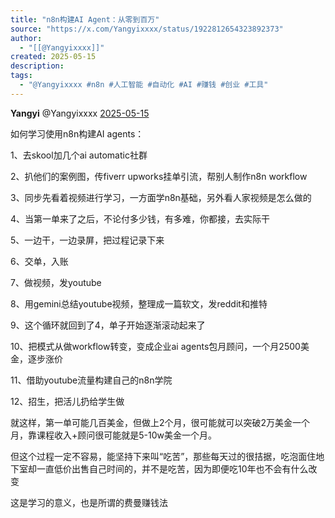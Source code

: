 ```yaml
---
title: "n8n构建AI Agent：从零到百万"
source: "https://x.com/Yangyixxxx/status/1922812654323892373"
author:
  - "[[@Yangyixxxx]]"
created: 2025-05-15
description:
tags:
  - "@Yangyixxxx #n8n #人工智能 #自动化 #AI #赚钱 #创业 #工具"
---
```

**Yangyi** @Yangyixxxx [2025-05-15](https://x.com/Yangyixxxx/status/1922812654323892373)

如何学习使用n8n构建AI agents：

1、去skool加几个ai automatic社群

2、扒他们的案例图，传fiverr upworks挂单引流，帮别人制作n8n workflow

3、同步先看着视频进行学习，一方面学n8n基础，另外看人家视频是怎么做的

4、当第一单来了之后，不论付多少钱，有多难，你都接，去实际干

5、一边干，一边录屏，把过程记录下来

6、交单，入账

7、做视频，发youtube

8、用gemini总结youtube视频，整理成一篇软文，发reddit和推特

9、这个循环就回到了4，单子开始逐渐滚动起来了

10、把模式从做workflow转变，变成企业ai agents包月顾问，一个月2500美金，逐步涨价

11、借助youtube流量构建自己的n8n学院

12、招生，把活儿扔给学生做

就这样，第一单可能几百美金，但做上2个月，很可能就可以突破2万美金一个月，靠课程收入+顾问很可能就是5-10w美金一个月。

但这个过程一定不容易，能坚持下来叫“吃苦”，那些每天过的很拮据，吃泡面住地下室却一直低价出售自己时间的，并不是吃苦，因为即便吃10年也不会有什么改变

这是学习的意义，也是所谓的费曼赚钱法